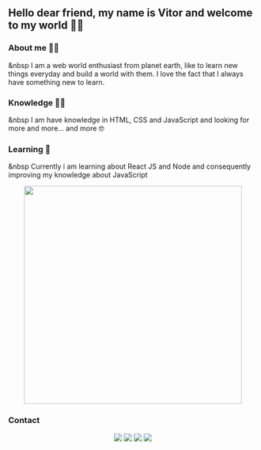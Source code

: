 ## Hello dear friend, my name is Vitor and welcome to my world 🖖🏻 

### About me 🧔🏻 

  &nbsp I am a web world enthusiast from planet earth, like to learn new things everyday and build a world with them. I love the fact that I always have something new to learn.
  
### Knowledge 💪🏻 

  &nbsp I am have knowledge in HTML, CSS and JavaScript and looking for more and more... and more 🤓
  
  
### Learning 📖

  &nbsp Currently i am learning about React JS and Node and consequently improving my knowledge about JavaScript
  
  <div align="center">
    <img width="440" src="https://c.tenor.com/udYl1CJgloUAAAAd/yoda-star-wars.gif" />
  </div>
  
### Contact

  <div align="center">
    <a href="https://www.instagram.com/jvittorgomes/" target="_blank"><img src="https://img.shields.io/badge/-Instagram-%23E4405F?style=for-the-badge&logo=instagram&logoColor=white" target="_blank"></a>
    <a href="mailto:devitor.contact@gmail.com"><img src="https://img.shields.io/badge/Gmail-D14836?style=for-the-badge&logo=gmail&logoColor=white" target="_blank"></a>
    <a href="https://www.linkedin.com/in/vitor-gomes-b9a629201/" target="_blank"><img src="https://img.shields.io/badge/-LinkedIn-%230077B5?style=for-the-badge&logo=linkedin&logoColor=white" target="_blank"></a>   
  <a href="https://twitter.com/VitorGomesRS/" target="_blank"><img src="https://img.shields.io/badge/Twitter-1DA1F2?style=for-the-badge&logo=twitter&logoColor=white" target="_blank"></a>   
  </div>
